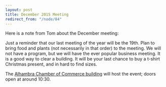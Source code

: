 ```yaml
---
layout: post
title: December 2015 Meeting
redirect_from: "/node/84"
---
```


<div class="field field-name-body field-type-text-with-summary field-label-hidden"><div class="field-items"><div class="field-item even"><p>Here is a note from Tom about the December meeting:</p>
<p>Just a reminder that our last meeting of the year will be the 19th.  Plan to bring food and plants (not necessarily in that order) to the meeting.  We will not have a program, but we will have the ever popular business meeting.  It is a good way to clear a building.  It will be your last chance to buy a t-shirt Christmas present, and in hard to find sizes.</p>
<p>The <a href="http://lacps.net/where-to-go" alt="" title="Where To Go">Alhambra Chamber of Commerce building</a> will host the event; doors open at around 10:30.</p>
</div></div></div>
